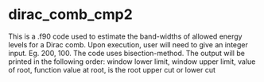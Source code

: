 # dirac_comb_cmp2
This is a .f90 code used to estimate the band-widths of allowed energy levels for a Dirac comb. Upon execution, user will need to give an integer input. Eg. 200, 100. The code uses bisection-method.
The output will be printed in the following order: window lower limit, window upper limit, value of root, function value at root, is the root upper cut or lower cut
